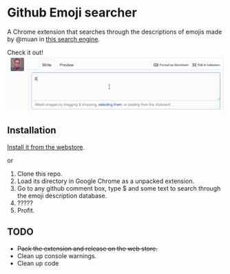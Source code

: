 Github Emoji searcher
=====================

A Chrome extension that searches through the descriptions of emojis made by
@muan in [this search engine](https://github.com/muan/emoji/).

Check it out!
![The functionality](github-emojis.gif)

Installation
------------

[Install it from the webstore](https://chrome.google.com/webstore/detail/github-emjois/imlkehkfogifndhomephmkbmgpfgeglh).

or

1. Clone this repo.
2. Load its directory in Google Chrome as a unpacked extension.
3. Go to any github comment box, type $ and some text to search through the
   emoji description database.
4. ?????
5. Profit.

TODO
----

- ~~Pack the extension and release on the web store.~~
- Clean up console warnings.
- Clean up code

